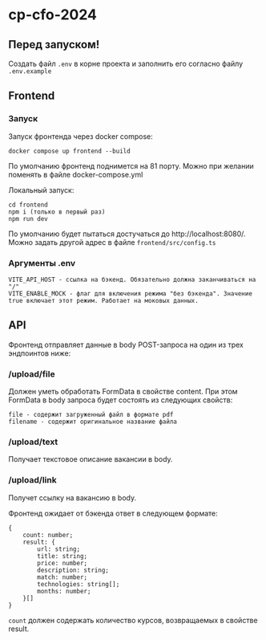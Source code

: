 # cp-cfo-2024

## Перед запуском!

Создать файл `.env` в корне проекта и заполнить его согласно файлу `.env.example`

## Frontend

### Запуск

Запуск фронтенда через docker compose:

```
docker compose up frontend --build
```

По умолчанию фронтенд поднимется на 81 порту. Можно при желании поменять в файле docker-compose.yml

Локальный запуск:

```
cd frontend
npm i (только в первый раз)
npm run dev
```

По умолчанию будет пытаться достучаться до http://localhost:8080/. Можно задать другой адрес в файле `frontend/src/config.ts`

### Аргументы .env

```
VITE_API_HOST - ссылка на бэкенд. Обязательно должна заканчиваться на "/"
VITE_ENABLE_MOCK - флаг для включения режима "без бэкенда". Значение true включает этот режим. Работает на моковых данных.
```
## API

Фронтенд отправляет данные в body POST-запроса на один из трех эндпоинтов ниже:

### /upload/file

Должен уметь обработать FormData в свойстве content.
При этом FormData в body запроса будет состоять из следующих свойств:

```
file - содержит загруженный файл в формате pdf
filename - содержит оригинальное название файла
```

### /upload/text

Получает текстовое описание вакансии в body.

### /upload/link

Получет ссылку на вакансию в body.

Фронтенд ожидает от бэкенда ответ в следующем формате:

```
{
    count: number;
    result: {
        url: string;
        title: string;
        price: number;
        description: string;
        match: number;
        technologies: string[];
        months: number;
    }[]
}
```

`count` должен содержать количество курсов, возвращаемых в свойстве result.
